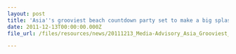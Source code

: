 ```yaml
---
layout: post
title: 'Asia''s grooviest beach countdown party set to make a big splash'
date: 2011-12-13T00:00:00.000Z
file_url: /files/resources/news/20111213_Media-Advisory_Asia_Grooviest_Beach_Countdown_Party_set_to_make_Big_Splash.pdf

---
```


